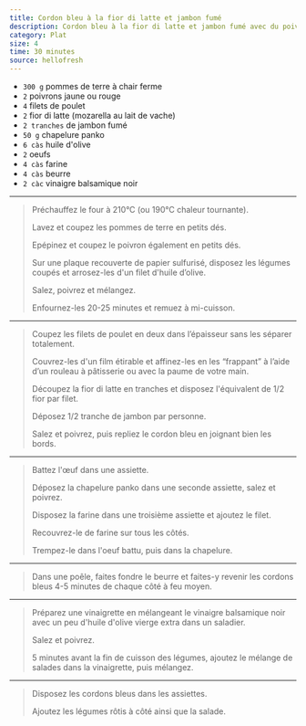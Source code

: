 ```yaml
---
title: Cordon bleu à la fior di latte et jambon fumé
description: Cordon bleu à la fior di latte et jambon fumé avec du poivron rôti & des pommes de terre
category: Plat
size: 4
time: 30 minutes
source: hellofresh
---
```


* `300 g` pommes de terre à chair ferme
* `2` poivrons jaune ou rouge
* `4` filets de poulet
* `2` fior di latte (mozarella au lait de vache)
* `2 tranches` de jambon fumé
* `50 g` chapelure panko
* `6 càs` huile d'olive
* `2` oeufs
* `4 càs` farine
* `4 càs` beurre
* `2 càc` vinaigre balsamique noir

---

> Préchauffez le four à 210°C (ou 190°C chaleur tournante).
>
> Lavez et coupez les pommes de terre en petits dés.
>
> Epépinez et coupez le poivron également en petits dés.
>
> Sur une plaque recouverte de papier sulfurisé, disposez les légumes coupés et arrosez-les d'un filet d'huile d’olive.
>
> Salez, poivrez et mélangez.
>
> Enfournez-les 20-25 minutes et remuez à mi-cuisson.

---

> Coupez les filets de poulet en deux dans l’épaisseur sans les séparer totalement.
>
> Couvrez-les d'un film étirable et affinez-les en les “frappant” à l’aide d’un rouleau à pâtisserie ou avec la paume de votre main.
>
> Découpez la fior di latte en tranches et disposez l'équivalent de 1/2 fior par filet.
>
> Déposez 1/2 tranche de jambon par personne.
>
> Salez et poivrez, puis repliez le cordon bleu en joignant bien les bords.

---

> Battez l'œuf dans une assiette.
>
> Déposez la chapelure panko dans une seconde assiette, salez et poivrez.
>
> Disposez la farine dans une troisième assiette et ajoutez le filet.
>
> Recouvrez-le de farine sur tous les côtés.
>
> Trempez-le dans l'oeuf battu, puis dans la chapelure.

---

> Dans une poêle, faites fondre le beurre et faites-y revenir les cordons bleus 4-5 minutes de chaque côté à feu moyen.

---

> Préparez une vinaigrette en mélangeant le vinaigre balsamique noir avec un peu d'huile d'olive vierge extra dans un saladier.
>
> Salez et poivrez.
>
> 5 minutes avant la fin de cuisson des légumes, ajoutez le mélange de salades dans la vinaigrette, puis mélangez.

---

> Disposez les cordons bleus dans les assiettes.
>
> Ajoutez les légumes rôtis à côté ainsi que la salade.
